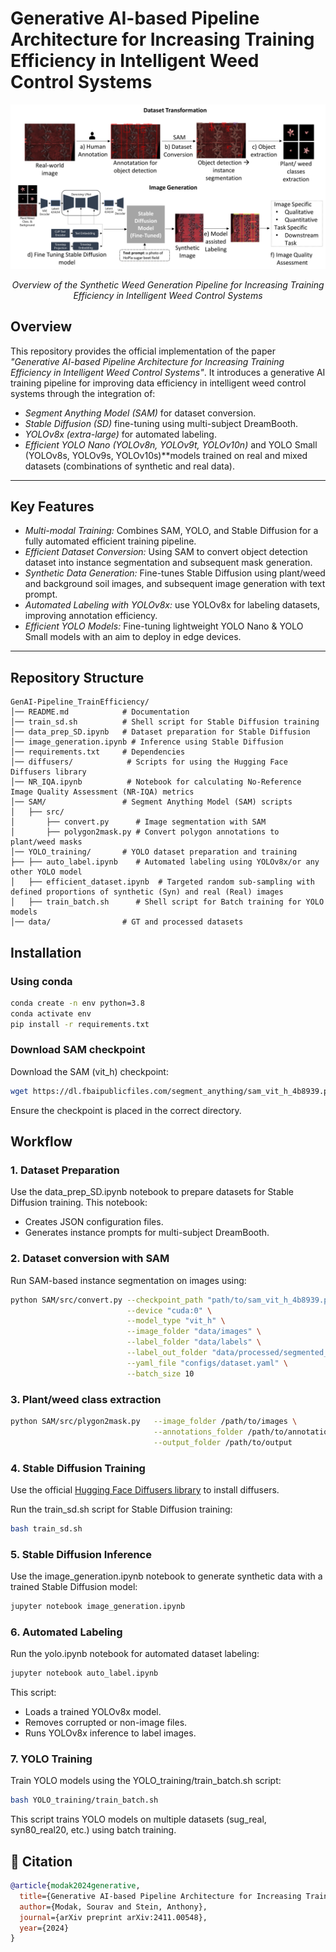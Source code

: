 # Generative AI-based Pipeline Architecture for Increasing Training Efficiency in Intelligent Weed Control Systems

<div align="center">
  <img src="assets/pipeline_jsa_p.png" alt="Overview of the synthetic weed generation pipeline for Increasing Training Efficiency in Intelligent Weed Control Systems">
  <p><em>Overview of the Synthetic Weed Generation Pipeline for Increasing Training Efficiency in Intelligent Weed Control Systems</em></p>
</div>

## Overview

This repository provides the official implementation of the paper *"Generative AI-based Pipeline Architecture for Increasing Training Efficiency in Intelligent Weed Control Systems"*. It introduces a generative AI training pipeline for improving data efficiency in intelligent weed control systems through the integration of:
- *Segment Anything Model (SAM)* for dataset conversion.
- *Stable Diffusion (SD)* fine-tuning using multi-subject DreamBooth.
- *YOLOv8x (extra-large)* for automated labeling.
- *Efficient YOLO Nano (YOLOv8n, YOLOv9t, YOLOv10n)* and YOLO Small (YOLOv8s, YOLOv9s, YOLOv10s)**models trained on real and mixed datasets (combinations of synthetic and real data).

---

## Key Features

- *Multi-modal Training:* Combines SAM, YOLO, and Stable Diffusion for a fully automated efficient training pipeline.
- *Efficient Dataset Conversion:* Using SAM to convert object detection dataset into instance segmentation and subsequent mask generation.
- *Synthetic Data Generation:* Fine-tunes Stable Diffusion using plant/weed and background soil images, and subsequent image generation with text prompt.
- *Automated Labeling with YOLOv8x:* use YOLOv8x for labeling datasets, improving annotation efficiency.
- *Efficient YOLO Models:* Fine-tuning lightweight YOLO Nano & YOLO Small models with an aim to deploy in edge devices.

---

## Repository Structure

```plaintext
GenAI-Pipeline_TrainEfficiency/
│── README.md            # Documentation           
│── train_sd.sh          # Shell script for Stable Diffusion training
│── data_prep_SD.ipynb   # Dataset preparation for Stable Diffusion
│── image_generation.ipynb # Inference using Stable Diffusion
│── requirements.txt     # Dependencies
│── diffusers/            # Scripts for using the Hugging Face Diffusers library
│── NR_IQA.ipynb          # Notebook for calculating No-Reference Image Quality Assessment (NR-IQA) metrics
│── SAM/                 # Segment Anything Model (SAM) scripts
│   ├── src/
│       ├── convert.py      # Image segmentation with SAM
│       ├── polygon2mask.py # Convert polygon annotations to plant/weed masks
│── YOLO_training/       # YOLO dataset preparation and training
├── ├── auto_label.ipynb    # Automated labeling using YOLOv8x/or any other YOLO model
│   ├── efficient_dataset.ipynb  # Targeted random sub-sampling with defined proportions of synthetic (Syn) and real (Real) images
│   ├── train_batch.sh      # Shell script for Batch training for YOLO models
│── data/                # GT and processed datasets
```

## Installation

### Using conda

```bash
conda create -n env python=3.8
conda activate env
pip install -r requirements.txt
```

### Download SAM checkpoint

Download the SAM (vit_h) checkpoint:
```bash
wget https://dl.fbaipublicfiles.com/segment_anything/sam_vit_h_4b8939.pth
```
Ensure the checkpoint is placed in the correct directory.

## Workflow

### 1. Dataset Preparation

Use the data_prep_SD.ipynb notebook to prepare datasets for Stable Diffusion training. This notebook:
- Creates JSON configuration files.
- Generates instance prompts for multi-subject DreamBooth.

### 2. Dataset conversion with SAM

Run SAM-based instance segmentation on images using:
```bash
python SAM/src/convert.py --checkpoint_path "path/to/sam_vit_h_4b8939.pth" \
                          --device "cuda:0" \
                          --model_type "vit_h" \
                          --image_folder "data/images" \
                          --label_folder "data/labels" \
                          --label_out_folder "data/processed/segmented_labels" \
                          --yaml_file "configs/dataset.yaml" \
                          --batch_size 10
```
### 3. Plant/weed class extraction
```bash
python SAM/src/plygon2mask.py   --image_folder /path/to/images \
                                --annotations_folder /path/to/annotations \
                                --output_folder /path/to/output

```

### 4. Stable Diffusion Training

Use the official [Hugging Face Diffusers library](https://github.com/huggingface/diffusers) to install diffusers.

Run the train_sd.sh script for Stable Diffusion training:
```bash
bash train_sd.sh 
```

### 5. Stable Diffusion Inference

Use the image_generation.ipynb notebook to generate synthetic data with a trained Stable Diffusion model:
```bash
jupyter notebook image_generation.ipynb
```
### 6. Automated Labeling

Run the yolo.ipynb notebook for automated dataset labeling:
```bash
jupyter notebook auto_label.ipynb
```
This script:
- Loads a trained YOLOv8x model.
- Removes corrupted or non-image files.
- Runs YOLOv8x inference to label images.

### 7. YOLO Training

Train YOLO models using the YOLO_training/train_batch.sh script:
```bash
bash YOLO_training/train_batch.sh
```
This script trains YOLO models on multiple datasets (sug_real, syn80_real20, etc.) using batch training.


## 📄 Citation



```bibtex
@article{modak2024generative,
  title={Generative AI-based Pipeline Architecture for Increasing Training Efficiency in Intelligent Weed Control Systems},
  author={Modak, Sourav and Stein, Anthony},
  journal={arXiv preprint arXiv:2411.00548},
  year={2024}
}

